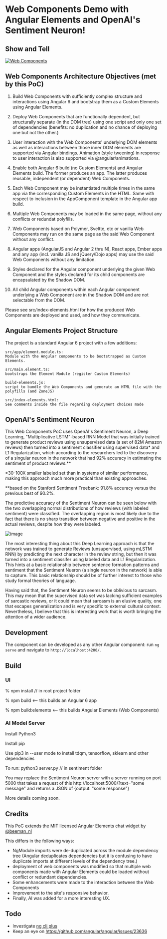 # Web Components Demo with Angular Elements and OpenAI's Sentiment Neuron! 

## Show and Tell

[![Web Components](https://img.youtube.com/vi/ZssAz23SVvo/0.jpg)](https://www.youtube.com/watch?v=ZssAz23SVvo)

## Web Components Architecture Objectives (met by this PoC) 

1. Build Web Components with sufficiently complex structure and interactions using Angular 6 and bootstrap them as a Custom Elements using Angular Elements.

2. Deploy Web Components that are functionally dependent, but structurally separate (in the DOM tree) using one script and only one set of dependencies (benefits: no duplication and no chance of deploying one but not the other.)

3. User interaction with the Web Components' underlying DOM elements as well as interactions between those inner DOM elements are supported via Angular bindings. Animation (style tweening) in response to user interaction is also supported via @angular/animations.

4. Enable both Angular 6 build (no Custom Elements) and Angular Elements build. The former produces an app. The latter produces reusable, independent (or dependent) Web Components.

5. Each Web Component may be instantiated multiple times in the same app via the corresponding Custom Elements in the HTML. Same with respect to inclusion in the AppComponent template in the Angular app build.

6. Multiple Web Components may be loaded in the same page, without any conflicts or redundat polyfills.  

7. Web Components based on Polymer, Sveltte, etc or vanilla Web Components may run on the same page as the said Web Component without any conflict.

8. Angular apps (AngularJS and Angular 2 thru N), React apps, Ember apps and any app (incl. vanilla JS and jQuery/Dojo apps) may use the said Web Components without any limitation.

9. Styles declared for the Angular component underlying the given Web Component and the styles declared for its child components are encapsulated by the Shadow DOM. 

10. All child Angular components within each Angular component underlying a Web Component are in the Shadow DOM and are not selectable from the DOM. 

Please see src/index-elements.html for how the produced Web Components are deployed and used, and how they communicate.

## Angular Elements Project Structure

The project is a standard Angular 6 project with a few additions:

```
src/app/element.module.ts:  
Module with the Angular components to be bootstrapped as Custom Elements.

src/main.element.ts:         
bootstraps the Element Module (register Custom Elements)

build-elements.js:           
script to bundle the Web Components and generate an HTML file with the polyfills (and ZoneJS)

src/index-elements.html:    
See comments inside the file regarding deployment choices made
```

## OpenAI's Sentiment Neuron 

This Web Components PoC uses OpenAI's Sentiment Neuron, a Deep Learning, "Multiplicative LSTM"-based RNN Model that was initially trained to generate product reviews using unsupervised data (a set of 82M Amazon reviews) then turned into a sentiment classifier using supervised data* and L1 Regularization, which according to the researchers led to the discovery of a singular neuron in the network that had 92% accuracy in estimating the sentiment of product reviews.**

*30-100X smaller labeled set than in systems of similar performance, making this approach much more practical than existing approaches.

**based on the Stanford Sentiment Treebank: 91.8% accuracy versus the previous best of 90.2%.

The predictive accuracy of the Sentiment Neuron can be seen below with the two overlapping normal distributions of how reviews (with labeled sentiment) were classified. The overlapping region is most likely due to the fact that there is no sharp transition between negative and positive in the actual reviews, despite how they were labeled. 

![image](https://image.ibb.co/gPdMMJ/sst_binary_sentiment_unit_vis.png)

The most interesting thing about this Deep Learning approach is that the network was trained to generate Reviews (unsupervised, using mLSTM RNN) by predicting the next character in the review string, but then it was turned into a sentiment classifer using labeled data and L1 Regularization. This hints at a basic relationship between sentence formation patterns and sentiment that the Sentiment Nueron (a single neuron in the network) is able to capture. This basic relationship should be of further interest to those who study formal theories of language. 

Having said that, the Sentiment Neuron seems to be oblivious to sarcasm. This may mean that the supervised data set was lacking sufficient examples of sarcastic reviews, or it could mean that sarcasm is an elusive quality, one that escapes generalization and is very specific to external cultural context. Nevertheless, I believe that this is interesting work that is worth bringing the attention of a wider audience.

## Development

The component can be developed as any other Angular component: run `ng serve` and navigate to `http://localhost:4200/`.

## Build

### UI

% npm install // in root project folder

% npm build <-- this builds an Angular 6 app

% npm build:elements <-- this builds Angular Elements (Web Components)

### AI Model Server

Install Python3

Install pip 

Use pip3 in --user mode to install tdqm, tensorflow, sklearn and other dependencies

To run: python3 server.py // in sentiment folder

You may replace the Sentiment Neuron server with a server running on port 5000 that takes a request of this http://localhost:5000/?text="some message" and returns a JSON of {output: "some response"}

More details coming soon.

## Credits

This PoC extends the MIT licensed Angular Elements chat widget by [@beeman_nl](https://twitter.com/beeman_nl)

This differs in the following ways:

- NgModule imports were de-duplicated across the module dependency tree (Angular deduplicates dependencies but it is confusing to have duplicate imports at different levels of the dependency tree.) 
- deployment of web components was modified so that multiple web components made with Angular Elements could be loaded without conflict or redundant dependencies. 
- Some enhancements were made to the interaction between the Web Components 
- Improvement to the site's responsive behavior. 
- Finally, AI was added for a more interesting UX. 

## Todo

- Investigate [ng cli plus](https://github.com/manfredsteyer/ngx-build-plus)
- Keep an eye on https://github.com/angular/angular/issues/23636





